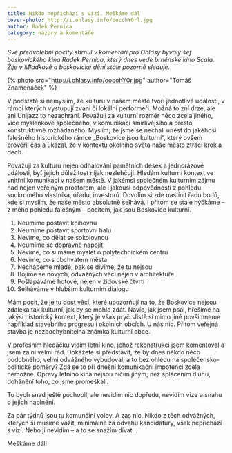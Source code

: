```yaml
---
title: Nikdo nepřichází s vizí. Meškáme dál
cover-photo: http://i.ohlasy.info/oocohY0rl.jpg
author: Radek Pernica
category: názory a komentáře
---
```


*Své předvolební pocity shrnul v komentáři pro Ohlasy bývalý šéf boskovického kina Radek Pernica, který dnes vede brněnské kino Scala. Žije v Mladkově a boskovické dění stále pozorně sleduje.*

{% photo src="http://i.ohlasy.info/oocohY0r.jpg" author="Tomáš Znamenáček" %}

V podstatě si nemyslím, že kulturu v našem městě tvoří jednotlivé události, v rámci kterých vystupují zvaní či lokální performeři. Možná to zní drze, ale ani Unijazz to nezachrání. Považuji za kulturní rozměr něco zcela jiného, více myšlenkově společného, v komunikaci smířlivějšího a přesto konstruktivně rozhádaného. Myslím, že jsme se nechali unést do jakéhosi falešného historického rámce „Boskovice jsou kulturní“, který ovšem prověřil čas a ukázal, že v kontextu okolního světa naše město ztrácí krok a dech.

Považuji za kulturu nejen odhalování pamětních desek a jednorázové události, byť jejich důležitost nijak nezlehčuji. Hledám kulturní kontext ve vnitřní komunikaci v našem městě. V jakémsi společném kulturním zájmu nad nejen veřejným prostorem, ale i jakousi odpovědností z pohledu soukromého vlastníka, úřadu, investorů. Dovolím si zde nastínit řadu bodů, kde si myslím, že naše město absolutně selhává. I přitom se stále hýčkáme – z mého pohledu falešným – pocitem, jak jsou Boskovice kulturní. 

1. Neumíme postavit knihovnu
2. Neumíme postavit sportovní halu
3. Nevíme, co dělat se sokolovnou
4. Neumíme se dopravně napojit
5. Nevíme, co si máme myslet o polytechnickém centru
6. Nevíme, co s obchvatem města
7. Nechápeme mladé, pak se divíme, že tu nejsou
8. Bojíme se nových, odvážných věcí nejen v architektuře
9. Pošlapáváme hotové, nejen v židovské čtvrti
10. Selháváme v hlubším kulturním dialogu

Mám pocit, že je tu dost věcí, které upozorňují na to, že Boskovice nejsou zdaleka tak kulturní, jak by se mohlo zdát. Navíc, jak jsem psal, hřešíme na jakýsi historický kontext, který je však pryč. Jistě si mimo jiné povšimneme například stavebního progresu i okolních obcích. U nás nic. Přitom veřejná stavba je nezpochybnitelná známka kulturní obce.

V profesním hledáčku vidím letní kino, [jehož rekonstrukci jsem komentoval](http://www.ohlasy.info/clanky/2017/06/letnak-pokracujme.html) a jsem za ni velmi rád. Dokážete si představit, že by dnes někdo něco podobného, velmi odvážného vybudoval, a to bez ohledu na společensko-politické poměry? Zdá se to při dnešní komunikační impotenci zcela nemožné. Opravy letního kina nejsou ničím jiným, než splácením dluhu, dohánění toho, co jsme promeškali.

To bych snad ještě pochopil, ale nevidím nic dopředu, nevidím vize a snahu o jejich naplnění.

Za pár týdnů jsou tu komunální volby. A zas nic. Nikdo z těch odvážných, kterých si musíme vážit, minimálně za odvahu kandidatury, však nepřichází s vizí. Nebo ji nevidím – a to se snažím dívat…

Meškáme dál!

